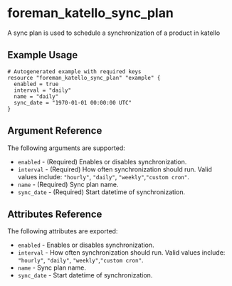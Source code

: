 
# foreman_katello_sync_plan


A sync plan is used to schedule a synchronization of a product in katello


## Example Usage

```
# Autogenerated example with required keys
resource "foreman_katello_sync_plan" "example" {
  enabled = true
  interval = "daily"
  name = "daily"
  sync_date = "1970-01-01 00:00:00 UTC"
}
```


## Argument Reference

The following arguments are supported:

- `enabled` - (Required) Enables or disables synchronization.
- `interval` - (Required) How often synchronization should run. Valid values include: `"hourly"`, `"daily"`, `"weekly"`,`"custom cron"`.
- `name` - (Required) Sync plan name.
- `sync_date` - (Required) Start datetime of synchronization.


## Attributes Reference

The following attributes are exported:

- `enabled` - Enables or disables synchronization.
- `interval` - How often synchronization should run. Valid values include: `"hourly"`, `"daily"`, `"weekly"`,`"custom cron"`.
- `name` - Sync plan name.
- `sync_date` - Start datetime of synchronization.

